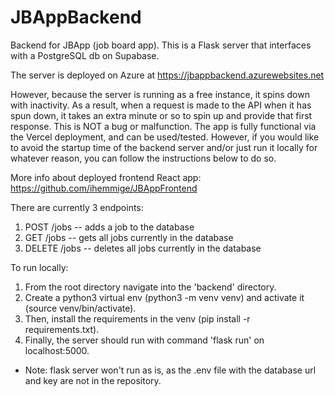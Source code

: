 # JBAppBackend
Backend for JBApp (job board app). This is a Flask server that interfaces with a PostgreSQL db on Supabase.

The server is deployed on Azure at https://jbappbackend.azurewebsites.net

However, because the server is running as a free instance, it spins down with inactivity. As a result, when a request is made to the API when it has spun down, it takes an extra minute or so to spin up and provide that first response. This is NOT a bug or malfunction. The app is fully functional via the Vercel deployment, and can be used/tested. However, if you would like to avoid the startup time of the backend server and/or just run it locally for whatever reason, you can follow the instructions below to do so.

More info about deployed frontend React app: https://github.com/ihemmige/JBAppFrontend

There are currently 3 endpoints:
1. POST /jobs -- adds a job to the database
2. GET /jobs -- gets all jobs currently in the database
3. DELETE /jobs -- deletes all jobs currently in the database

To run locally:
1. From the root directory navigate into the 'backend' directory. 
2. Create a python3 virtual env (python3 -m venv venv) and activate it (source venv/bin/activate). 
3. Then, install the requirements in the venv (pip install -r requirements.txt).
4. Finally, the server should run with command 'flask run' on localhost:5000.

* Note: flask server won't run as is, as the .env file with the database url and key are not in the repository.
